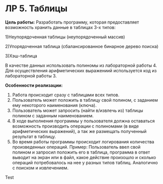 # ЛР 5. Таблицы

__Цель работы:__ 
Разработать программу, которая предоставляет возможность хранить данные в таблицах 3-х типов:

1)Неупорядоченная таблицы (неупорядоченный массив)

2)Упорядоченная таблица (сбалансированное бинарное дерево поиска)

3)Хэш-таблица

В качестве данных использовать полиномы из лабораторной работы 4. Для осуществления арифметических выражениий используется код из лабораторной работы 3.


__Особенности реализации:__

1. Работа происходит сразу с таблицами всех типов.
1. Пользователь может положить в таблицу свой полином, с заданием ему некоторого наименования (ключа).
1. Пользователь может запросить (найти в/извлечь из) таблицы полином с заданным наименованием.
1. В ходе выполнения программы у пользователя должна оставаться возможность производить операции с полиномами (в виде арифметических выражений), а так же размещать полученный результат в таблицу.
1. Во время работы программы происходит логирования количества произведенных операций. Пример:
Пользователь ввел свой полином и запросил положить его в таблица, программа в ответ выводит на экран или в файл, какое действие произошло и сколько операций потребовалось на нее у разных типов таблиц. Аналогично с поиском и извлечением.

Test
